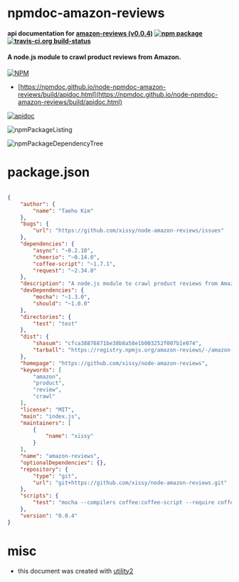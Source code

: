 # npmdoc-amazon-reviews

#### api documentation for  [amazon-reviews (v0.0.4)](https://github.com/xissy/node-amazon-reviews)  [![npm package](https://img.shields.io/npm/v/npmdoc-amazon-reviews.svg?style=flat-square)](https://www.npmjs.org/package/npmdoc-amazon-reviews) [![travis-ci.org build-status](https://api.travis-ci.org/npmdoc/node-npmdoc-amazon-reviews.svg)](https://travis-ci.org/npmdoc/node-npmdoc-amazon-reviews)

#### A node.js module to crawl product reviews from Amazon.

[![NPM](https://nodei.co/npm/amazon-reviews.png?downloads=true&downloadRank=true&stars=true)](https://www.npmjs.com/package/amazon-reviews)

- [https://npmdoc.github.io/node-npmdoc-amazon-reviews/build/apidoc.html](https://npmdoc.github.io/node-npmdoc-amazon-reviews/build/apidoc.html)

[![apidoc](https://npmdoc.github.io/node-npmdoc-amazon-reviews/build/screenCapture.buildCi.browser.%252Ftmp%252Fbuild%252Fapidoc.html.png)](https://npmdoc.github.io/node-npmdoc-amazon-reviews/build/apidoc.html)

![npmPackageListing](https://npmdoc.github.io/node-npmdoc-amazon-reviews/build/screenCapture.npmPackageListing.svg)

![npmPackageDependencyTree](https://npmdoc.github.io/node-npmdoc-amazon-reviews/build/screenCapture.npmPackageDependencyTree.svg)



# package.json

```json

{
    "author": {
        "name": "Taeho Kim"
    },
    "bugs": {
        "url": "https://github.com/xissy/node-amazon-reviews/issues"
    },
    "dependencies": {
        "async": "~0.2.10",
        "cheerio": "~0.14.0",
        "coffee-script": "~1.7.1",
        "request": "~2.34.0"
    },
    "description": "A node.js module to crawl product reviews from Amazon.",
    "devDependencies": {
        "mocha": "~1.3.0",
        "should": "~1.0.0"
    },
    "directories": {
        "test": "test"
    },
    "dist": {
        "shasum": "cfca38876871be38b8a58e1b003252f007b1e074",
        "tarball": "https://registry.npmjs.org/amazon-reviews/-/amazon-reviews-0.0.4.tgz"
    },
    "homepage": "https://github.com/xissy/node-amazon-reviews",
    "keywords": [
        "amazon",
        "product",
        "review",
        "crawl"
    ],
    "license": "MIT",
    "main": "index.js",
    "maintainers": [
        {
            "name": "xissy"
        }
    ],
    "name": "amazon-reviews",
    "optionalDependencies": {},
    "repository": {
        "type": "git",
        "url": "git+https://github.com/xissy/node-amazon-reviews.git"
    },
    "scripts": {
        "test": "mocha --compilers coffee:coffee-script --require coffee-script/register --globals lw --recursive ./test -t 50000"
    },
    "version": "0.0.4"
}
```



# misc
- this document was created with [utility2](https://github.com/kaizhu256/node-utility2)
